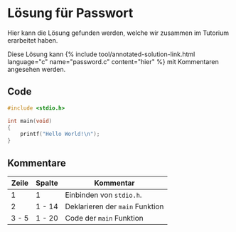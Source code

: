 # Lösung für Passwort

Hier kann die Lösung gefunden werden, welche wir zusammen im Tutorium erarbeitet haben.

Diese Lösung kann {% include tool/annotated-solution-link.html language="c" name="password.c" content="hier" %} mit Kommentaren angesehen werden.

## Code

```c
#include <stdio.h>

int main(void)
{
    printf("Hello World!\n");
}
```

## Kommentare

| Zeile | Spalte | Kommentar                       |
| ----- | ------ | ------------------------------- |
| 1     | 1      | Einbinden von `stdio.h`.        |
| 2     | 1 - 14 | Deklarieren der `main` Funktion |
| 3 - 5 | 1 - 20 | Code der `main` Funktion        |
